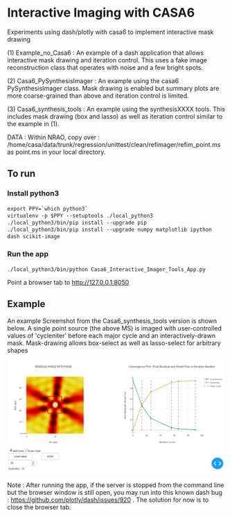 # Interactive Imaging with CASA6

Experiments using dash/plotly with casa6 to implement interactive mask drawing 

(1) Example_no_Casa6 : An example of a dash application that allows interactive mask drawing and iteration control. This uses a fake image reconstruction class that operates with noise and a few bright spots.

(2) Casa6_PySynthesisImager :  An example using the casa6 PySynthesisImager class.  Mask drawing is enabled but summary plots are more coarse-grained than above and iteration control is limited.

(3) Casa6_synthesis_tools : An example using the synthesisXXXX tools. This includes mask drawing (box and lasso) as well as iteration control similar to the example in (1). 

DATA : Within NRAO, copy over :  /home/casa/data/trunk/regression/unittest/clean/refimager/refim_point.ms     as   point.ms in your local directory. 

## To run

### Install python3
```
export PPY=`which python3`
virtualenv -p $PPY --setuptools ./local_python3
./local_python3/bin/pip install --upgrade pip
./local_python3/bin/pip install --upgrade numpy matplotlib ipython dash scikit-image
```

### Run the app
`./local_python3/bin/python Casa6_Interactive_Imager_Tools_App.py`

Point a browser tab to http://127.0.0.1:8050


## Example 
An example Screenshot from the Casa6_synthesis_tools version is shown below. A single point source (the above MS) is imaged with user-controlled values of 'cycleniter' before each major cycle and an interactively-drawn mask. Mask-drawing allows box-select as well as lasso-select for arbitrary shapes

![Demo](./Casa6_synthesis_tools/example_intclean_app1.png)



Note : After running the app, if the server is stopped from the command line but the browser window is still open, you may run into this known dash bug : https://github.com/plotly/dash/issues/920    . The solution for now is to close the browser tab. 